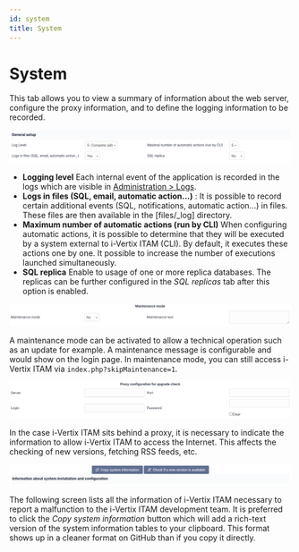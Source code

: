 ```yaml
---
id: system
title: System
---
```


# System

This tab allows you to view a summary of information about the web
server, configure the proxy information, and to define the logging
information to be recorded.

![image](../../../assets/modules/configuration/images/system_config.png)

- **Logging level** Each internal event of the application is recorded
  in the logs which are visible in [Administration \>   Logs](../../administration/logs.html).
- **Logs in files (SQL, email, automatic action...)** : It is possible
  to record certain additional events (SQL, notifications, automatic
  action...) in files. These files are then available in the
  [files/\_log] directory.
- **Maximum number of automatic actions (run by CLI)** When configuring
  automatic actions, it is possible to determine that they will be
  executed by a system external to i-Vertix ITAM (CLI). By default, it executes
  these actions one by one. It possible to increase the number of
  executions launched simultaneously.
- **SQL replica** Enable to usage of one or more replica databases. The
  replicas can be further configured in the *SQL replicas*
  tab after this option is enabled.

![image](../../../assets/modules/configuration/images/system_maintenance.png)

A maintenance mode can be activated to allow a technical operation such
as an update for example. A maintenance message is configurable and
would show on the login page. In maintenance mode, you can still access
i-Vertix ITAM via `index.php?skipMaintenance=1`.

![image](../../../assets/modules/configuration/images/system_proxy.png)

In the case i-Vertix ITAM sits behind a proxy, it is necessary to indicate the
information to allow i-Vertix ITAM to access the Internet. This affects the
checking of new versions, fetching RSS feeds, etc.

![image](../../../assets/modules/configuration/images/system_info.png)

The following screen lists all the information of i-Vertix ITAM necessary to
report a malfunction to the i-Vertix ITAM development team. It is preferred to
click the *Copy system information* button which will add a
rich-text version of the system information tables to your clipboard.
This format shows up in a cleaner format on GitHub than if you copy it
directly.
